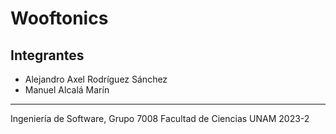 # Wooftonics

## Integrantes
- Alejandro Axel Rodríguez Sánchez
- Manuel Alcalá Marín

---

Ingeniería de Software, Grupo 7008
Facultad de Ciencias UNAM 2023-2
